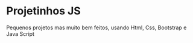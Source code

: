 # Projetinhos JS
 Pequenos projetos mas muito bem feitos, usando Html, Css, Bootstrap e Java Script 
